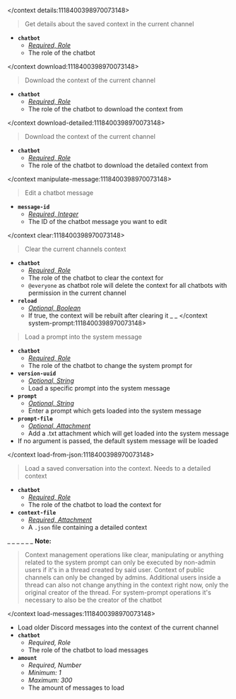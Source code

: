 </context details:1118400398970073148>
> Get details about the saved context in the current channel
- __**`chatbot`**__
  - *[Required, Role](<https://discord.com/channels/1100933695986208849/1139918131737923614/1149278889156296724>)*
  - The role of the chatbot

</context download:1118400398970073148>
> Download the context of the current channel
- __**`chatbot`**__
  - *[Required, Role](<https://discord.com/channels/1100933695986208849/1139918131737923614/1149278889156296724>)*
  - The role of the chatbot to download the context from

</context download-detailed:1118400398970073148>
> Download the context of the current channel
- __**`chatbot`**__
  - *[Required, Role](<https://discord.com/channels/1100933695986208849/1139918131737923614/1149278889156296724>)*
  - The role of the chatbot to download the detailed context from

</context manipulate-message:1118400398970073148>
> Edit a chatbot message
- __**`message-id`**__
  - *[Required, Integer](<https://discord.com/channels/1100933695986208849/1139918131737923614/1149278889156296724>)*
  - The ID of the chatbot message you want to edit

</context clear:1118400398970073148>
> Clear the current channels context
- __**`chatbot`**__
  - *[Required, Role](<https://discord.com/channels/1100933695986208849/1139918131737923614/1149278889156296724>)*
  - The role of the chatbot to clear the context for
  - `@everyone` as chatbot role will delete the context for all chatbots with permission in the current channel
- __**`reload`**__
  - *[Optional, Boolean](<https://discord.com/channels/1100933695986208849/1139918131737923614/1149278889156296724>)*
  - If true, the context will be rebuilt after clearing it
_ _
</context system-prompt:1118400398970073148>
> Load a prompt into the system message
- __**`chatbot`**__
  - *[Required, Role](<https://discord.com/channels/1100933695986208849/1139918131737923614/1149278889156296724>)*
  - The role of the chatbot to change the system prompt for
- __**`version-uuid`**__
  - *[Optional, String](<https://discord.com/channels/1100933695986208849/1139918131737923614/1149278889156296724>)*
  - Load a specific prompt into the system message
- __**`prompt`**__
  - *[Optional, String](<https://discord.com/channels/1100933695986208849/1139918131737923614/1149278889156296724>)*
  - Enter a prompt which gets loaded into the system message
- __**`prompt-file`**__
  - *[Optional, Attachment](<https://discord.com/channels/1100933695986208849/1139918131737923614/1149278889156296724>)*
  - Add a .txt attachment which will get loaded into the system message
- If no argument is passed, the default system message will be loaded

</context load-from-json:1118400398970073148>
> Load a saved conversation into the context. Needs to a detailed context
- __**`chatbot`**__
  - *[Required, Role](<https://discord.com/channels/1100933695986208849/1139918131737923614/1149278889156296724>)*
  - The role of the chatbot to load the context for
- __**`context-file`**__
  - *[Required, Attachment](<https://discord.com/channels/1100933695986208849/1139918131737923614/1149278889156296724>)*
  - A `.json` file containing a detailed context


_ _
_ _
_ _
**Note:**
> Context management operations like clear, manipulating or anything related to the system prompt can only be executed by non-admin users if it's in a thread created by said user. Context of public channels can only be changed by admins. Additional users inside a thread can also not change anything in the context right now, only the original creator of the thread.
> For system-prompt operations it's necessary to also be the creator of the chatbot














</context load-messages:1118400398970073148>
- Load older Discord messages into the context of the current channel
- __**`chatbot`**__
  - *Required, Role*
  - The role of the chatbot to load messages
- __**`amount`**__
  - *Required, Number*
  - *Minimum: 1*
  - *Maximum: 300*
  - The amount of messages to load